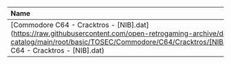 |Name|Size|
|:---|---:|
|[Commodore C64 - Cracktros - [NIB].dat](https://raw.githubusercontent.com/open-retrogaming-archive/dat-catalog/main/root/basic/TOSEC/Commodore/C64/Cracktros/[NIB]/Commodore C64 - Cracktros - [NIB].dat)|1463|
